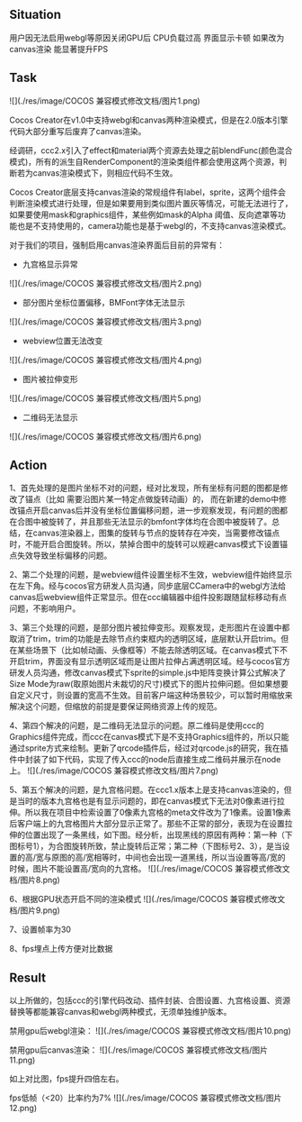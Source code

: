 <!--
 * @Author: 宋新亮
 * @Date: 2022-05-27 13:02:00
 * @email: song.jobmail@gmail.com
-->
## Situation

用户因无法启用webgl等原因关闭GPU后 CPU负载过高 界面显示卡顿 如果改为canvas渲染 能显著提升FPS

## Task

![](./res/image/COCOS 兼容模式修改文档/图片1.png)

Cocos Creator在v1.0中支持webgl和canvas两种渲染模式，但是在2.0版本引擎代码大部分重写后废弃了canvas渲染。



经调研，ccc2.x引入了effect和material两个资源去处理之前blendFunc(颜色混合模式)，所有的派生自RenderComponent的渲染类组件都会使用这两个资源，判断若为canvas渲染模式下，则相应代码不生效。



Cocos Creator底层支持canvas渲染的常规组件有label，sprite，这两个组件会判断渲染模式进行处理，但是如果要用到类似图片置灰等情况，可能无法进行了，如果要使用mask和graphics组件，某些例如mask的Alpha 阈值、反向遮罩等功能也是不支持使用的，camera功能也是基于webgl的，不支持canvas渲染模式。



对于我们的项目，强制启用canvas渲染界面后目前的异常有：

* 九宫格显示异常

![](./res/image/COCOS 兼容模式修改文档/图片2.png)
* 部分图片坐标位置偏移，BMFont字体无法显示

![](./res/image/COCOS 兼容模式修改文档/图片3.png)
* webview位置无法改变

![](./res/image/COCOS 兼容模式修改文档/图片4.png)
* 图片被拉伸变形

![](./res/image/COCOS 兼容模式修改文档/图片5.png)
* 二维码无法显示

![](./res/image/COCOS 兼容模式修改文档/图片6.png)

## Action

1、首先处理的是图片坐标不对的问题，经对比发现，所有坐标有问题的图都是修改了锚点（比如 需要沿图片某一特定点做旋转动画）的， 而在新建的demo中修改锚点开启canvas后并没有坐标位置偏移问题，进一步观察发现，有问题的图都在合图中被旋转了，并且那些无法显示的bmfont字体均在合图中被旋转了。总结，在canvas渲染器上，图集的旋转与节点的旋转存在冲突，当需要修改锚点时，不能开启合图旋转。所以，禁掉合图中的旋转可以规避canvas模式下设置锚点失效导致坐标偏移的问题。



2、第二个处理的问题，是webview组件设置坐标不生效，webview组件始终显示在左下角。经与cocos官方研发人员沟通，同步底层CCamera中的webgl方法给canvas后webview组件正常显示。但在ccc编辑器中组件投影跟随鼠标移动有点问题，不影响用户。



3、第三个处理的问题，是部分图片被拉伸变形。观察发现，走形图片在设置中都取消了trim，trim的功能是去除节点约束框内的透明区域，底层默认开启trim。但在某些场景下（比如帧动画、头像框等）不能去除透明区域。在canvas模式下不开启trim，界面没有显示透明区域而是让图片拉伸占满透明区域。经与cocos官方研发人员沟通，修改canvas模式下sprite的simple.js中矩阵变换计算公式解决了Size Mode为raw(取原始图片未裁切的尺寸)模式下的图片拉伸问题。但如果想要自定义尺寸，则设置的宽高不生效。目前客户端这种场景较少，可以暂时用缩放来解决这个问题，但缩放的前提是要保证网络资源上传的规范。



4、第四个解决的问题，是二维码无法显示的问题。原二维码是使用ccc的Graphics组件完成，而ccc在canvas模式下是不支持Graphics组件的，所以只能通过sprite方式来绘制。更新了qrcode插件后，经过对qrcode.js的研究，我在插件中封装了如下代码，实现了传入ccc的node后直接生成二维码并展示在node上。
![](./res/image/COCOS 兼容模式修改文档/图片7.png)

5、第五个解决的问题，是九宫格问题。在ccc1.x版本上是支持canvas渲染的，但是当时的版本九宫格也是有显示问题的，即在canvas模式下无法对0像素进行拉伸。所以我在项目中检索设置了0像素九宫格的meta文件改为了1像素。设置1像素后客户端上的九宫格图片大部分显示正常了。那些不正常的部分，表现为在设置拉伸的位置出现了一条黑线，如下图。经分析，出现黑线的原因有两种：第一种（下图标号1），为合图旋转所致，禁止旋转后正常；第二种（下图标号2、3），是当设置的高/宽与原图的高/宽相等时，中间也会出现一道黑线，所以当设置等高/宽的时候，图片不能设置高/宽向的九宫格。
![](./res/image/COCOS 兼容模式修改文档/图片8.png)

6、根据GPU状态开启不同的渲染模式
![](./res/image/COCOS 兼容模式修改文档/图片9.png)

7、设置帧率为30



8、fps埋点上传方便对比数据

## Result

以上所做的，包括ccc的引擎代码改动、插件封装、合图设置、九宫格设置、资源替换等都能兼容canvas和webgl两种模式，无须单独维护版本。

禁用gpu后webgl渲染：
![](./res/image/COCOS 兼容模式修改文档/图片10.png)

禁用gpu后canvas渲染：
![](./res/image/COCOS 兼容模式修改文档/图片11.png)

如上对比图，fps提升四倍左右。

fps低帧（<20）比率约为7%
![](./res/image/COCOS 兼容模式修改文档/图片12.png)